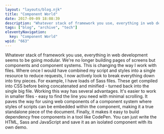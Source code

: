 ```yaml
---
layout: "layouts/blog.njk"
title: "Component World"
date: 2017-09-09 18:08:39
description: "Whatever stack of framework you use, everything in web development seems to be going modular"
tags: ["blog", "archive", "tech"]
eleventyNavigation:
  key: "Component World"
wpid: "663"
---
```


Whatever stack of framework you use, everything in web development seems to be going modular. We're no longer building pages of screens but components and component systems. This is changing the way I work with files. Where once I would have combined my script and styles into a single resource to reduce requests, I now actively look to break everything down into tiny pieces. For example, I have loads of Sass files. These get compiled into CSS before being concatenated and minified - turned back into the single big file. Working this way has several advantages. It's easier to work in smaller files - easy to find the line you need with minimal scrolling. It paves the way for using web components of a component system where styles of scripts can be embedded within the component, making it a true standalone piece of the document. Finally, it makes it easy to build dependency free components in a tool like CodePen. You can just write the HTML, Sass and JavaScript and save it as an isolated component with its own demo.
